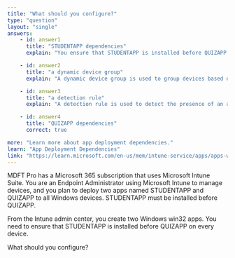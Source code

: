 ```yaml
---
title: "What should you configure?"
type: "question"
layout: "single"
answers:
    - id: answer1
      title: "STUDENTAPP dependencies"
      explain: "You ensure that STUDENTAPP is installed before QUIZAPP by configuring QUIZAPP dependencies and adding a dependency on the installation of STUDENTAPP."

    - id: answer2
      title: "a dynamic device group"
      explain: "A dynamic device group is used to group devices based on certain criteria, but it does not control the order of app installations."

    - id: answer3
      title: "a detection rule"
      explain: "A detection rule is used to detect the presence of an app on a device, but it does not control the order of app installations."

    - id: answer4
      title: "QUIZAPP dependencies"
      correct: true

more: "Learn more about app deployment dependencies."
learn: "App Deployment Dependencies"
link: "https://learn.microsoft.com/en-us/mem/intune-service/apps/apps-win32-add#step-5-dependencies"
---
```

MDFT Pro has a Microsoft 365 subscription that uses Microsoft Intune Suite. You are an Endpoint Administrator using Microsoft Intune to manage devices, and you plan to deploy two apps named STUDENTAPP and QUIZAPP to all Windows devices. STUDENTAPP must be installed before QUIZAPP.

From the Intune admin center, you create two Windows win32 apps. You need to ensure that STUDENTAPP is installed before QUIZAPP on every device.

What should you configure?